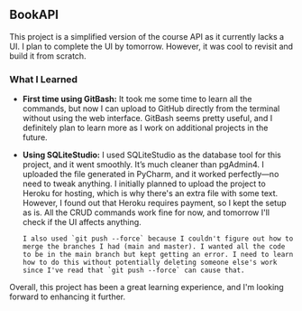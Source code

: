 ## BookAPI

This project is a simplified version of the course API as it currently lacks a UI. I plan to complete the UI by tomorrow. However, it was cool to revisit and build it from scratch.

### What I Learned

- **First time using GitBash:** It took me some time to learn all the commands, but now I can upload to GitHub directly from the terminal without using the web interface. GitBash seems pretty useful, and I definitely plan to learn more as I work on additional projects in the future.

- **Using SQLiteStudio:** I used SQLiteStudio as the database tool for this project, and it went smoothly. It’s much cleaner than pgAdmin4. I uploaded the file generated in PyCharm, and it worked perfectly—no need to tweak anything. I initially planned to upload the project to Heroku for hosting, which is why there's an extra file with some text. However, I found out that Heroku requires payment, so I kept the setup as is. All the CRUD commands work fine for now, and tomorrow I'll check if the UI affects anything.

  ```gitbash
  I also used `git push --force` because I couldn't figure out how to merge the branches I had (main and master). I wanted all the code to be in the main branch but kept getting an error. I need to learn how to do this without potentially deleting someone else's work since I've read that `git push --force` can cause that.
  ```

Overall, this project has been a great learning experience, and I'm looking forward to enhancing it further.
